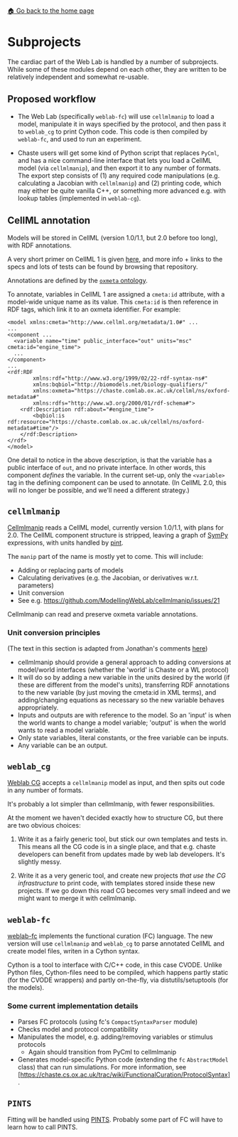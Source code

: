 [🏠 Go back to the home page](./README.md)

# Subprojects

The cardiac part of the Web Lab is handled by a number of subprojects.
While some of these modules depend on each other, they are written to be relatively independent and somewhat re-usable.

## Proposed workflow

- The Web Lab (specifically `weblab-fc`) will use `cellmlmanip` to load a model, manipulate it in ways specified by the protocol, and then pass it to `weblab_cg` to print Cython code. This code is then compiled by `weblab-fc`, and used to run an experiment.

- Chaste users will get some kind of Python script that replaces `PyCml`, and has a nice command-line interface that lets you load a CellML model (via `cellmlmanip`), and then export it to any number of formats. The export step consists of (1) any required code manipulations (e.g. calculating a Jacobian with `cellmlmanip`) and (2) printing code, which may either be quite vanilla C++, or something more advanced e.g. with lookup tables (implemented in `weblab-cg`).

## CellML annotation

Models will be stored in CellML (version 1.0/1.1, but 2.0 before too long), with RDF annotations.

A very short primer on CellML 1 is given [here](https://github.com/MichaelClerx/cellml-validation/tree/master/cellml_1_0), and more info + links to the specs and lots of tests can be found by browsing that repository.

Annotations are defined by the [`oxmeta` ontology](https://github.com/ModellingWebLab/ontologies).

To annotate, variables in CellML 1 are assigned a `cmeta:id` attribute, with a model-wide unique name as its value.
This `cmeta:id` is then reference in RDF tags, which link it to an oxmeta identifier.
For example:

    <model xmlns:cmeta="http://www.cellml.org/metadata/1.0#" ...
    ...
    <component ...
      <variable name="time" public_interface="out" units="msc" cmeta:id="engine_time">
      ...
    </component>
    ...
    <rdf:RDF
            xmlns:rdf="http://www.w3.org/1999/02/22-rdf-syntax-ns#"
            xmlns:bqbiol="http://biomodels.net/biology-qualifiers/"
            xmlns:oxmeta="https://chaste.comlab.ox.ac.uk/cellml/ns/oxford-metadata#"
            xmlns:rdfs="http://www.w3.org/2000/01/rdf-schema#">
        <rdf:Description rdf:about="#engine_time">
            <bqbiol:is rdf:resource="https://chaste.comlab.ox.ac.uk/cellml/ns/oxford-metadata#time"/>
        </rdf:Description>
    </rdf>
    </model>

One detail to notice in the above description, is that the variable has a public interface of `out`, and no private interface.
In other words, this component _defines_ the variable.
In the current set-up, only the `<variable>` tag in the defining component can be used to annotate.
(In CellML 2.0, this will no longer be possible, and we'll need a different strategy.)

## `cellmlmanip`

[Cellmlmanip](https://github.com/ModellingWebLab/cellmlmanip) reads a CellML model, currently version 1.0/1.1, with plans for 2.0.
The CellML component structure is stripped, leaving a graph of [SymPy](https://www.sympy.org/en/docs.html) expressions, with units handled by [pint](https://pint.readthedocs.io).

The `manip` part of the name is mostly yet to come.
This will include:

- Adding or replacing parts of models
- Calculating derivatives (e.g. the Jacobian, or derivatives w.r.t. parameters)
- Unit conversion
- See e.g. https://github.com/ModellingWebLab/cellmlmanip/issues/21

Cellmlmanip can read and preserve oxmeta variable annotations.

### Unit conversion principles

(The text in this section is adapted from Jonathan's comments [here](https://github.com/ModellingWebLab/cellmlmanip/issues/77))

- cellmlmanip should provide a general approach to adding conversions at model/world interfaces (whether the 'world' is Chaste or a WL protocol)
- It will do so by adding a new variable in the units desired by the world (if these are different from the model's units), transferring RDF annotations to the new variable (by just moving the cmeta:id in XML terms), and adding/changing equations as necessary so the new variable behaves appropriately.
- Inputs and outputs are with reference to the model. So an 'input' is when the world wants to change a model variable; 'output' is when the world wants to read a model variable.
- Only state variables, literal constants, or the free variable can be inputs.
- Any variable can be an output.


## `weblab_cg`

[Weblab CG](https://github.com/ModellingWebLab/weblab-cg) accepts a `cellmlmanip` model as input, and then spits out code in any number of formats.

It's probably a lot simpler than cellmlmanip, with fewer responsibilities.

At the moment we haven't decided exactly how to structure CG, but there are two obvious choices:

1. Write it as a fairly generic tool, but stick our own templates and tests in. This means all the CG code is in a single place, and that e.g. chaste developers can benefit from updates made by web lab developers. It's slightly messy.

2. Write it as a very generic tool, and create new projects *that use the CG infrastructure* to print code, with templates stored inside these new projects. If we go down this road CG becomes very small indeed and we might want to merge it with cellmlmanip.

## `weblab-fc`

[weblab-fc](https://github.com/ModellingWebLab/weblab-fc) implements the functional curation (FC) language.
The new version will use `cellmlmanip` and `weblab_cg` to parse annotated CellML and create model files, writen in a Cython syntax.

Cython is a tool to interface with C/C++ code, in this case CVODE.
Unlike Python files, Cython-files need to be compiled, which happens partly static (for the CVODE wrappers) and partly on-the-fly, via distutils/setuptools (for the models).

### Some current implementation details

- Parses FC protocols (using fc's `CompactSyntaxParser` module)
- Checks model and protocol compatibility
- Manipulates the model, e.g. adding/removing variables or stimulus protocols
  - Again should transition from PyCml to cellmlmanip
- Generates model-specific Python code (extending the `fc` `AbstractModel` class) that can run simulations.
For more information, see [https://chaste.cs.ox.ac.uk/trac/wiki/FunctionalCuration/ProtocolSyntax].

## `PINTS`

Fitting will be handled using [PINTS](https://github.com/pints-team/pints).
Probably some part of FC will have to learn how to call PINTS.
